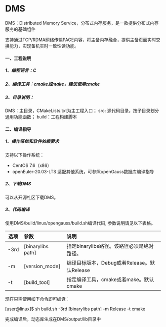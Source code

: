 # DMS

DMS：Distributed Memory Service，分布式内存服务，是一款提供分布式内存服务的基础组件

支持通过TCP/RDMA网络传输PAGE内容，将主备内存融合，提供主备页面实时交换能力，实现备机实时一致性读功能。

#### 一、工程说明
##### 1、编程语言：C
##### 2、编译工具：cmake或make，建议使用cmake
##### 3、目录说明：
DMS：主目录，CMakeLists.txt为主工程入口；
src: 源代码目录，按子目录划分通用功能函数；
build：工程构建脚本

#### 二、编译指导
##### 1、操作系统和软件依赖要求
支持以下操作系统：

-   CentOS 7.6（x86）
-   openEuler-20.03-LTS
适配其他系统，可参照openGauss数据库编译指导

##### 2、下载DMS
可以从开源社区下载DMS。

##### 3、代码编译
使用DMS/build/linux/opengauss/build.sh编译代码, 参数说明请见以下表格。<br>

| 选项  |  参数	            |说明                                       |
| ---   |:---               |:---           |
|-3rd	| [binarylibs path]	|   指定binarylibs路径。该路径必须是绝对路径。|
|-m	    | [version_mode]    |	编译目标版本，Debug或者Release。默认Release|
|-t	    |[build_tool]	    |指定编译工具，cmake或者make。默认cmake|
现在只需使用如下命令即可编译：<br>

[user@linux]$ sh build.sh -3rd [binarylibs path] -m Release -t cmake <br>

完成编译后，动态库生成在DMS/output/lib目录中